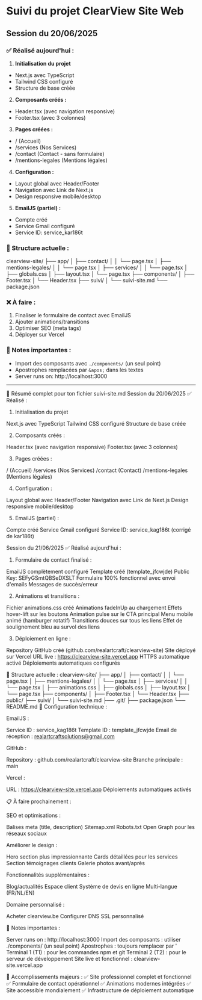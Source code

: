 # Suivi du projet ClearView Site Web

## Session du 20/06/2025

### ✅ Réalisé aujourd'hui :

1. **Initialisation du projet**

- Next.js avec TypeScript
- Tailwind CSS configuré
- Structure de base créée

2. **Composants créés :**

- Header.tsx (avec navigation responsive)
- Footer.tsx (avec 3 colonnes)

3. **Pages créées :**

- / (Accueil)
- /services (Nos Services)
- /contact (Contact - sans formulaire)
- /mentions-legales (Mentions légales)

4. **Configuration :**

- Layout global avec Header/Footer
- Navigation avec Link de Next.js
- Design responsive mobile/desktop

5. **EmailJS (partiel) :**

- Compte créé
- Service Gmail configuré
- Service ID: service_kar186t

### 📁 Structure actuelle :

clearview-site/
├── app/
│ ├── contact/
│ │ └── page.tsx
│ ├── mentions-legales/
│ │ └── page.tsx
│ ├── services/
│ │ └── page.tsx
│ ├── globals.css
│ ├── layout.tsx
│ └── page.tsx
├── components/
│ ├── Footer.tsx
│ └── Header.tsx
├── suivi/
│ └── suivi-site.md
└── package.json

### ❌ À faire :

1. Finaliser le formulaire de contact avec EmailJS
2. Ajouter animations/transitions
3. Optimiser SEO (meta tags)
4. Déployer sur Vercel

### 📝 Notes importantes :

- Import des composants avec `./components/` (un seul point)
- Apostrophes remplacées par `&apos;` dans les textes
- Server runs on: http://localhost:3000

---

📝 Résumé complet pour ton fichier suivi-site.md
Session du 20/06/2025
✅ Réalisé :

1. Initialisation du projet

Next.js avec TypeScript
Tailwind CSS configuré
Structure de base créée

2. Composants créés :

Header.tsx (avec navigation responsive)
Footer.tsx (avec 3 colonnes)

3. Pages créées :

/ (Accueil)
/services (Nos Services)
/contact (Contact)
/mentions-legales (Mentions légales)

4. Configuration :

Layout global avec Header/Footer
Navigation avec Link de Next.js
Design responsive mobile/desktop

5. EmailJS (partiel) :

Compte créé
Service Gmail configuré
Service ID: service_kag186t (corrigé de kar186t)

Session du 21/06/2025
✅ Réalisé aujourd'hui :

1. Formulaire de contact finalisé :

EmailJS complètement configuré
Template créé (template_jfcwjde)
Public Key: SEFyGSmtQBSeDXSLT
Formulaire 100% fonctionnel avec envoi d'emails
Messages de succès/erreur

2. Animations et transitions :

Fichier animations.css créé
Animations fadeInUp au chargement
Effets hover-lift sur les boutons
Animation pulse sur le CTA principal
Menu mobile animé (hamburger rotatif)
Transitions douces sur tous les liens
Effet de soulignement bleu au survol des liens

3. Déploiement en ligne :

Repository GitHub créé (github.com/realartcraft/clearview-site)
Site déployé sur Vercel
URL live : https://clearview-site.vercel.app
HTTPS automatique activé
Déploiements automatiques configurés

📁 Structure actuelle :
clearview-site/
├── app/
│ ├── contact/
│ │ └── page.tsx
│ ├── mentions-legales/
│ │ └── page.tsx
│ ├── services/
│ │ └── page.tsx
│ ├── animations.css
│ ├── globals.css
│ ├── layout.tsx
│ └── page.tsx
├── components/
│ ├── Footer.tsx
│ └── Header.tsx
├── public/
├── suivi/
│ └── suivi-site.md
├── .git/
├── package.json
└── README.md
🔧 Configuration technique :

EmailJS :

Service ID : service_kag186t
Template ID : template_jfcwjde
Email de réception : realartcraftsolutions@gmail.com

GitHub :

Repository : github.com/realartcraft/clearview-site
Branche principale : main

Vercel :

URL : https://clearview-site.vercel.app
Déploiements automatiques activés

📋 À faire prochainement :

SEO et optimisations :

Balises meta (title, description)
Sitemap.xml
Robots.txt
Open Graph pour les réseaux sociaux

Améliorer le design :

Hero section plus impressionnante
Cards détaillées pour les services
Section témoignages clients
Galerie photos avant/après

Fonctionnalités supplémentaires :

Blog/actualités
Espace client
Système de devis en ligne
Multi-langue (FR/NL/EN)

Domaine personnalisé :

Acheter clearview.be
Configurer DNS
SSL personnalisé

📝 Notes importantes :

Server runs on : http://localhost:3000
Import des composants : utiliser ./components/ (un seul point)
Apostrophes : toujours remplacer par &apos;
Terminal 1 (T1) : pour les commandes npm et git
Terminal 2 (T2) : pour le serveur de développement
Site live et fonctionnel : clearview-site.vercel.app

🎯 Accomplissements majeurs :
✅ Site professionnel complet et fonctionnel
✅ Formulaire de contact opérationnel
✅ Animations modernes intégrées
✅ Site accessible mondialement
✅ Infrastructure de déploiement automatique
